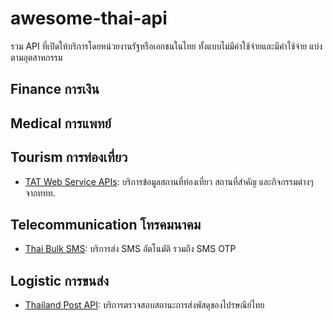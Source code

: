 # awesome-thai-api
รวม API ที่เปิดให้บริการโดยหน่วยงานรัฐหรือเอกชนในไทย ทั้งแบบไม่มีค่าใช้จ่ายและมีค่าใช้จ่าย แบ่งตามอุตสาหกรรม

## Finance การเงิน

## Medical การแพทย์

## Tourism การท่องเที่ยว

- [TAT Web Service APIs](https://developers.tourismthailand.org/console/): บริการข้อมูลสถานที่ท่องเที่ยว สถานที่สำคัญ และกิจกรรมต่างๆ จากททท.

## Telecommunication โทรคมนาคม 

- [Thai Bulk SMS](https://developer.thaibulksms.com/): บริการส่ง SMS อัตโนมัติ รวมถึง SMS OTP

## Logistic การขนส่ง

- [Thailand Post API](https://track.thailandpost.co.th/developerGuide): บริการตรวจสอบสถานะการส่งพัสดุของไปรษณีย์ไทย
